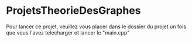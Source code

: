 # ProjetsTheorieDesGraphes

Pour lancer ce projet, veuillez vous placer dans le dossier du projet un fois que vous l'avez telecharger et lancer le "main.cpp"
